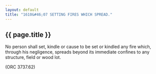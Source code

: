 ```yaml
---
layout: default 
title: "1610&#46;07 SETTING FIRES WHICH SPREAD."
---
```


{{ page.title }}
----------------

No person shall set, kindle or cause to be set or kindled any fire
which, through his negligence, spreads beyond its immediate confines to
any structure, field or wood lot.

(ORC 3737.62)
